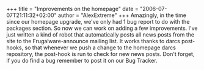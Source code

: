 +++
title = "Improvements on the homepage"
date = "2006-07-07T21:11:32+02:00"
author = "AlexExtreme"
+++
Amazingly, in the time since our homepage upgrade, we've only had 1 bug report to do with the packages section. So now we can work on adding a few improvements. I've just written a kind of robot that automatically posts all news posts from the site to the Frugalware-announce mailing list. It works thanks to darcs post-hooks, so that whenever we push a change to the homepage darcs repository, the post-hook is run to check for new news posts. Don't forget, if you do find a bug remember to post it on our Bug Tracker.  

  
